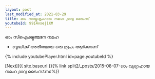 ```yaml
---
layout: post
last_modified_at: 2021-03-29
title: ഓം നായ്കശൃംഗായ നമഹ ൧൦൮ ടൈംസ്
youtubeId: 9914vxejiKM
---
```

 
 
 ഓം സിഐക്ഷ്മത്മനേ നമഹ 
 
 -  ബുദ്ധിക്ക് അതീതമായ ഒരു രൂപം ആർക്കാണ് 
 
  
 
  
 
 
 
 
 
 


{% include youtubePlayer.html id=page.youtubeId %}
 
[Next]({{ site.baseurl }}{% link  split2/_posts/2015-08-07-ഓം വ്യഗ്രഹായ നമഹ ൧൦൮ ടൈംസ്.md%})
 
